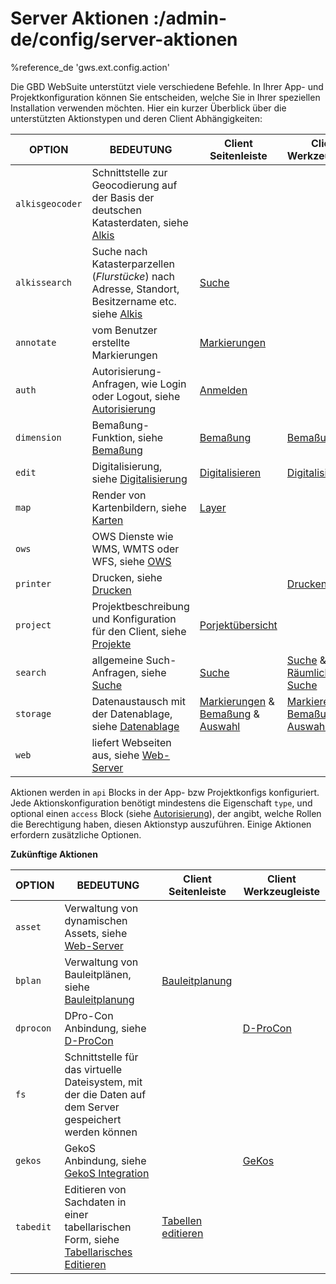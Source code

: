 # Server Aktionen :/admin-de/config/server-aktionen

%reference_de 'gws.ext.config.action'

Die GBD WebSuite unterstützt viele verschiedene Befehle. In Ihrer App- und Projektkonfiguration können Sie entscheiden, welche Sie in Ihrer speziellen Installation verwenden möchten.
Hier ein kurzer Überblick über die unterstützten Aktionstypen und deren Client Abhängigkeiten:

| OPTION | BEDEUTUNG | Client Seitenleiste | Client Werkzeugleiste |
|---|---|---|---|
| ``alkisgeocoder`` | Schnittstelle zur Geocodierung auf der Basis der deutschen Katasterdaten, siehe [Alkis](/admin-de/plugin/alkis) | | |
| ``alkissearch`` | Suche nach Katasterparzellen (*Flurstücke*) nach Adresse, Standort, Besitzername etc. siehe [Alkis](/admin-de/plugin/alkis) | [Suche](/user-de/sidebar.suche) | |
| ``annotate`` | vom Benutzer erstellte Markierungen | [Markierungen](/user-de/sidebar.markierung) | |
| ``auth`` | Autorisierung-Anfragen, wie Login oder Logout, siehe [Autorisierung](/admin-de/config/autorisierung) | [Anmelden](/user-de/sidebar.anmelden) | |
| ``dimension`` |  Bemaßung-Funktion, siehe [Bemaßung](/admin-de/plugin/dimension) | [Bemaßung](/user-de/sidebar.bemassung) | [Bemaßung](/user-de/toolbar.bemassung) |
| ``edit`` | Digitalisierung, siehe [Digitalisierung](/admin-de/plugin/edit) | [Digitalisieren](/user-de/sidebar.digitalisieren) | [Digitalisieren](/user-de/toolbar.digitalisieren) |
| ``map`` | Render von Kartenbildern, siehe [Karten](/admin-de/config/karten) | [Layer](/user-de/sidebar.layer) | |
| ``ows`` | OWS Dienste wie WMS, WMTS oder WFS, siehe [OWS](/admin-de/plugin/ows) | | |
| ``printer`` | Drucken, siehe [Drucken](/admin-de/config/drucken) | | [Drucken](/user-de/toolbar.drucken) |
| ``project`` | Projektbeschreibung und Konfiguration für den Client, siehe [Projekte](/admin-de/config/projekte) |[Porjektübersicht](/user-de/sidebar.projektuebersicht) | |
| ``search`` | allgemeine Such-Anfragen, siehe [Suche](/admin-de/config/suche) | [Suche](/user-de/sidebar.suche) | [Suche](/user-de/toolbar.suchen) & [Räumliche Suche](/user-de/toolbar.raeumliche-suche) |
| ``storage`` | Datenaustausch mit der Datenablage, siehe [Datenablage](/admin-de/config/datenablage) | [Markierungen](/user-de/sidebar.markierung) & [Bemaßung](/user-de/sidebar.bemassung) & [Auswahl](/user-de/sidebar.auswahl) | [Markieren](/user-de/toolbar.markieren-messen) & [Bemaßung](/user-de/toolbar.bemassung) & [Auswahl](/user-de/toolbar.auswahl) |
| ``web`` | liefert Webseiten aus, siehe [Web-Server](/admin-de/config/web) | | |


Aktionen werden in ``api`` Blocks in der App- bzw Projektkonfigs konfiguriert. Jede Aktionskonfiguration benötigt mindestens die Eigenschaft ``type``, und optional einen ``access`` Block (siehe [Autorisierung](/admin-de/config/autorisierung)), der angibt, welche Rollen die Berechtigung haben, diesen Aktionstyp auszuführen. Einige Aktionen erfordern zusätzliche Optionen.


**Zukünftige Aktionen**

| OPTION | BEDEUTUNG | Client Seitenleiste | Client Werkzeugleiste |
|---|---|---|---|
| ``asset`` | Verwaltung von dynamischen Assets, siehe [Web-Server](/admin-de/config/web) | | |
| ``bplan`` | Verwaltung von Bauleitplänen, siehe [Bauleitplanung](/admin-de/config/bplan) |[Bauleitplanung](/user-de/sidebar.bauleitplanung) | |
| ``dprocon`` | DPro-Con Anbindung, siehe [D-ProCon](/admin-de/config/dprocon) | |[D-ProCon](/user-de/toolbar.dprocon) |
| ``fs`` | Schnittstelle für das virtuelle Dateisystem, mit der die Daten auf dem Server gespeichert werden können | | |
| ``gekos`` | GekoS Anbindung, siehe [GekoS Integration](/admin-de/config/gekos) | | [GeKos](/user-de/toolbar.gekos) |
| ``tabedit`` | Editieren von Sachdaten in einer tabellarischen Form, siehe [Tabellarisches Editieren](/admin-de/plugin/tabedit) | [Tabellen editieren](/user-de/sidebar.tabellen) | |
